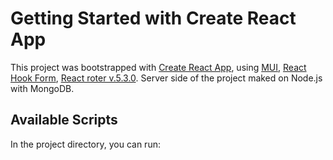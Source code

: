 # Getting Started with Create React App

This project was bootstrapped with [Create React App](https://github.com/facebook/create-react-app), using [MUI](https://mui.com/), [React Hook Form](https://react-hook-form.com/), [React roter v.5.3.0](https://v5.reactrouter.com/web/guides/quick-start).
Server side of the project maked on Node.js with MongoDB.

## Available Scripts

In the project directory, you can run: